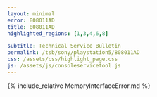 ```yaml
---
layout: minimal
error: 808011AD
title: 808011AD
highlighted_regions: [1,3,4,6,8]

subtitle: Technical Service Bulletin
permalink: /tsb/sony/playstation5/808011AD
css: /assets/css/highlight_page.css
js: /assets/js/consoleservicetool.js
---
```


{% include_relative MemoryInterfaceError.md %}
